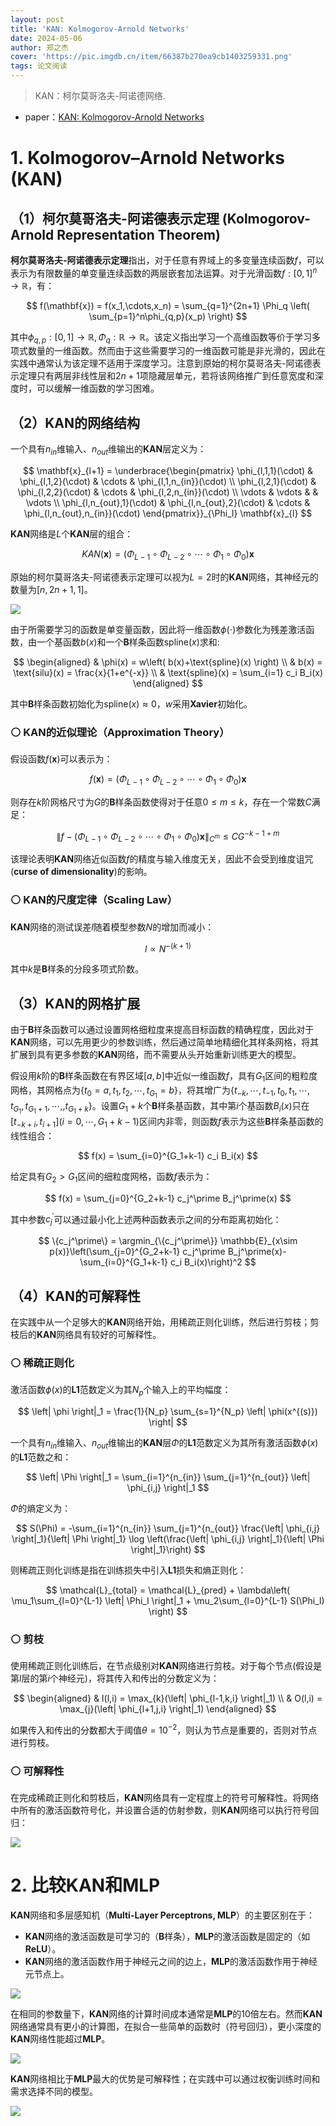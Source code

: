 ```yaml
---
layout: post
title: 'KAN: Kolmogorov-Arnold Networks'
date: 2024-05-06
author: 郑之杰
cover: 'https://pic.imgdb.cn/item/66387b270ea9cb1403259331.png'
tags: 论文阅读
---
```


> KAN：柯尔莫哥洛夫-阿诺德网络.

- paper：[KAN: Kolmogorov-Arnold Networks](https://arxiv.org/abs/2404.19756)


# 1. Kolmogorov–Arnold Networks (KAN)

## （1）柯尔莫哥洛夫-阿诺德表示定理 (Kolmogorov-Arnold Representation Theorem)

**柯尔莫哥洛夫-阿诺德表示定理**指出，对于任意有界域上的多变量连续函数$f$，可以表示为有限数量的单变量连续函数的两层嵌套加法运算。对于光滑函数$f:[0,1]^n\rightarrow \mathbb{R}$，有：

$$
f(\mathbf{x}) = f(x_1,\cdots,x_n) = \sum_{q=1}^{2n+1} \Phi_q \left( \sum_{p=1}^n\phi_{q,p}(x_p) \right)
$$

其中$\phi_{q,p}:[0,1]\rightarrow \mathbb{R},\Phi_q:\mathbb{R}\rightarrow \mathbb{R}$。该定义指出学习一个高维函数等价于学习多项式数量的一维函数。然而由于这些需要学习的一维函数可能是非光滑的，因此在实践中通常认为该定理不适用于深度学习。注意到原始的柯尔莫哥洛夫-阿诺德表示定理只有两层非线性层和$2n+1$项隐藏层单元，若将该网络推广到任意宽度和深度时，可以缓解一维函数的学习困难。

## （2）KAN的网络结构

一个具有$n_{in}$维输入、$n_{out}$维输出的**KAN**层定义为：

$$
\mathbf{x}_{l+1} = \underbrace{\begin{pmatrix} \phi_{l,1,1}(\cdot) & \phi_{l,1,2}(\cdot) & \cdots & \phi_{l,1,n_{in}}(\cdot) \\ \phi_{l,2,1}(\cdot) & \phi_{l,2,2}(\cdot) & \cdots & \phi_{l,2,n_{in}}(\cdot) \\ \vdots & \vdots & & \vdots \\ \phi_{l,n_{out},1}(\cdot) & \phi_{l,n_{out},2}(\cdot) & \cdots & \phi_{l,n_{out},n_{in}}(\cdot) \end{pmatrix}}_{\Phi_l} \mathbf{x}_{l}
$$

**KAN**网络是$L$个**KAN**层的组合：

$$
KAN(\mathbf{x}) = \left( \Phi_{L-1} \circ  \Phi_{L-2} \circ \cdots \circ \Phi_{1} \circ \Phi_{0}\right)\mathbf{x}
$$

原始的柯尔莫哥洛夫-阿诺德表示定理可以视为$L=2$时的**KAN**网络，其神经元的数量为$[n,2n+1,1]$。

![](https://pic.imgdb.cn/item/66388d7c0ea9cb1403500fce.png)

由于所需要学习的函数是单变量函数，因此将一维函数$\phi(\cdot)$参数化为残差激活函数，由一个基函数$b(x)$和一个**B**样条函数$\text{spline}(x)$求和:

$$
\begin{aligned}
& \phi(x) = w\left( b(x)+\text{spline}(x) \right) \\
& b(x) = \text{silu}(x) = \frac{x}{1+e^{-x}} \\
& \text{spline}(x) = \sum_{i=1} c_i B_i(x)
\end{aligned}
$$

其中**B**样条函数初始化为$\text{spline}(x)\approx 0$，$w$采用**Xavier**初始化。

### ⚪ KAN的近似理论（Approximation Theory）

假设函数$f(\mathbf{x})$可以表示为：

$$
f(\mathbf{x}) = \left( \Phi_{L-1} \circ  \Phi_{L-2} \circ \cdots \circ \Phi_{1} \circ \Phi_{0}\right)\mathbf{x}
$$

则存在$k$阶网格尺寸为$G$的**B**样条函数使得对于任意$0≤m≤k$，存在一个常数$C$满足：

$$
\left\| f-\left( \Phi_{L-1} \circ  \Phi_{L-2} \circ \cdots \circ \Phi_{1} \circ \Phi_{0}\right)\mathbf{x}\right\|_{C^m} \leq CG^{-k-1+m}
$$

该理论表明**KAN**网络近似函数$f$的精度与输入维度无关，因此不会受到维度诅咒(**curse of dimensionality**)的影响。

### ⚪ KAN的尺度定律（Scaling Law）

**KAN**网络的测试误差$l$随着模型参数$N$的增加而减小：

$$
l \propto N^{-(k+1)}
$$

其中$k$是**B**样条的分段多项式阶数。

## （3）KAN的网格扩展

由于**B**样条函数可以通过设置网格细粒度来提高目标函数的精确程度，因此对于**KAN**网络，可以先用更少的参数训练，然后通过简单地精细化其样条网格，将其扩展到具有更多参数的**KAN**网络，而不需要从头开始重新训练更大的模型。

假设用$k$阶的**B**样条函数在有界区域$[a, b]$中近似一维函数$f$，具有$G_1$区间的粗粒度网格，其网格点为$\{t_0 = a, t_1, t_2,\cdots,t_{G_1} = b\}$，将其增广为$\{t_{-k},\cdots,t_{-1},t_0 , t_1, \cdots,t_{G_1},t_{G_1+1},\cdots,,t_{G_1+k}\}$。设置$G_1+k$个**B**样条基函数，其中第$i$个基函数$B_i(x)$只在$[t_{-k+i},t_{i+1}](i=0,\cdots,G_1+k-1)$区间内非零，则函数$f$表示为这些**B**样条基函数的线性组合：

$$
f(x) = \sum_{i=0}^{G_1+k-1} c_i B_i(x)
$$

给定具有$G_2>G_1$区间的细粒度网格，函数$f$表示为：

$$
f(x) = \sum_{j=0}^{G_2+k-1} c_j^\prime B_j^\prime(x)
$$

其中参数$c_j^\prime$可以通过最小化上述两种函数表示之间的分布距离初始化：

$$
\{c_j^\prime\} = \argmin_{\{c_j^\prime\}} \mathbb{E}_{x\sim p(x)}\left(\sum_{j=0}^{G_2+k-1} c_j^\prime B_j^\prime(x)-\sum_{i=0}^{G_1+k-1} c_i B_i(x)\right)^2
$$

## （4）KAN的可解释性

在实践中从一个足够大的**KAN**网络开始，用稀疏正则化训练，然后进行剪枝；剪枝后的**KAN**网络具有较好的可解释性。

### ⚪ 稀疏正则化

激活函数$\phi(x)$的**L1**范数定义为其$N_p$个输入上的平均幅度：

$$
\left| \phi \right|_1 = \frac{1}{N_p} \sum_{s=1}^{N_p} \left| \phi(x^{(s)}) \right|
$$

一个具有$n_{in}$维输入、$n_{out}$维输出的**KAN**层$\Phi$的**L1**范数定义为其所有激活函数$\phi(x)$的**L1**范数之和：

$$
\left| \Phi \right|_1 = \sum_{i=1}^{n_{in}} \sum_{j=1}^{n_{out}} \left| \phi_{i,j} \right|_1
$$

$\Phi$的熵定义为：

$$
S(\Phi) = -\sum_{i=1}^{n_{in}} \sum_{j=1}^{n_{out}} \frac{\left| \phi_{i,j} \right|_1}{\left| \Phi \right|_1} \log \left(\frac{\left| \phi_{i,j} \right|_1}{\left| \Phi \right|_1}\right)
$$

则稀疏正则化训练是指在训练损失中引入**L1**损失和熵正则化：

$$
\mathcal{L}_{total} = \mathcal{L}_{pred} + \lambda\left( \mu_1\sum_{l=0}^{L-1} \left| \Phi_l \right|_1 + \mu_2\sum_{l=0}^{L-1} S(\Phi_l) \right)
$$

### ⚪ 剪枝

使用稀疏正则化训练后，在节点级别对**KAN**网络进行剪枝。对于每个节点(假设是第$l$层的第$i$个神经元)，将其传入和传出的分数定义为：

$$
\begin{aligned}
& I(l,i) = \max_{k}(\left| \phi_{l-1,k,i} \right|_1) \\
& O(l,i) = \max_{j}(\left| \phi_{l+1,j,i} \right|_1) 
\end{aligned}
$$

如果传入和传出的分数都大于阈值$θ = 10^{−2}$，则认为节点是重要的，否则对节点进行剪枝。

### ⚪ 可解释性

在完成稀疏正则化和剪枝后，**KAN**网络具有一定程度上的符号可解释性。将网络中所有的激活函数符号化，并设置合适的仿射参数，则**KAN**网络可以执行符号回归：

![](https://pic.imgdb.cn/item/6638a0dc0ea9cb14037e8a8f.png)

# 2. 比较KAN和MLP

**KAN**网络和多层感知机（**Multi-Layer Perceptrons, MLP**）的主要区别在于：
- **KAN**网络的激活函数是可学习的（**B**样条），**MLP**的激活函数是固定的（如**ReLU**）。
- **KAN**网络的激活函数作用于神经元之间的边上，**MLP**的激活函数作用于神经元节点上。

![](https://pic.imgdb.cn/item/6639e9c40ea9cb140368d363.png)

在相同的参数量下，**KAN**网络的计算时间成本通常是**MLP**的10倍左右。然而**KAN**网络通常具有更小的计算图，在拟合一些简单的函数时（符号回归），更小深度的**KAN**网络性能超过**MLP**。

![](https://pic.imgdb.cn/item/6639eb400ea9cb14036b6049.png)

**KAN**网络相比于**MLP**最大的优势是可解释性；在实践中可以通过权衡训练时间和需求选择不同的模型。

![](https://pic.imgdb.cn/item/6639ecce0ea9cb14036dae29.png)
